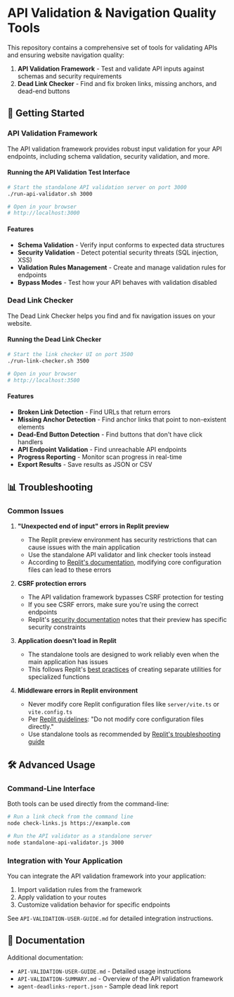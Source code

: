 # API Validation & Navigation Quality Tools

This repository contains a comprehensive set of tools for validating APIs and ensuring website navigation quality:

1. **API Validation Framework** - Test and validate API inputs against schemas and security requirements
2. **Dead Link Checker** - Find and fix broken links, missing anchors, and dead-end buttons

## 🚀 Getting Started

### API Validation Framework

The API validation framework provides robust input validation for your API endpoints, including schema validation, security validation, and more.

#### Running the API Validation Test Interface

```bash
# Start the standalone API validation server on port 3000
./run-api-validator.sh 3000

# Open in your browser
# http://localhost:3000
```

#### Features

- **Schema Validation** - Verify input conforms to expected data structures
- **Security Validation** - Detect potential security threats (SQL injection, XSS)
- **Validation Rules Management** - Create and manage validation rules for endpoints
- **Bypass Modes** - Test how your API behaves with validation disabled

### Dead Link Checker

The Dead Link Checker helps you find and fix navigation issues on your website.

#### Running the Dead Link Checker

```bash
# Start the link checker UI on port 3500
./run-link-checker.sh 3500

# Open in your browser
# http://localhost:3500
```

#### Features

- **Broken Link Detection** - Find URLs that return errors
- **Missing Anchor Detection** - Find anchor links that point to non-existent elements
- **Dead-End Button Detection** - Find buttons that don't have click handlers
- **API Endpoint Validation** - Find unreachable API endpoints
- **Progress Reporting** - Monitor scan progress in real-time
- **Export Results** - Save results as JSON or CSV

## 📊 Troubleshooting

### Common Issues

1. **"Unexpected end of input" errors in Replit preview**
   - The Replit preview environment has security restrictions that can cause issues with the main application
   - Use the standalone API validator and link checker tools instead
   - According to [Replit's documentation](https://docs.replit.com/programming-ide/troubleshooting-ide), modifying core configuration files can lead to these errors

2. **CSRF protection errors**
   - The API validation framework bypasses CSRF protection for testing
   - If you see CSRF errors, make sure you're using the correct endpoints
   - Replit's [security documentation](https://docs.replit.com/teams-pro/programming-environment/securing-applications) notes that their preview has specific security constraints

3. **Application doesn't load in Replit**
   - The standalone tools are designed to work reliably even when the main application has issues
   - This follows Replit's [best practices](https://docs.replit.com/programming-ide/configuring-repl) of creating separate utilities for specialized functions
   
4. **Middleware errors in Replit environment**
   - Never modify core Replit configuration files like `server/vite.ts` or `vite.config.ts`
   - Per [Replit guidelines](https://docs.replit.com/teams-pro/developing-on-replit): "Do not modify core configuration files directly."
   - Use standalone tools as recommended by [Replit's troubleshooting guide](https://docs.replit.com/programming-ide/troubleshooting-ide)

## 🛠️ Advanced Usage

### Command-Line Interface

Both tools can be used directly from the command-line:

```bash
# Run a link check from the command line
node check-links.js https://example.com

# Run the API validator as a standalone server
node standalone-api-validator.js 3000
```

### Integration with Your Application

You can integrate the API validation framework into your application:

1. Import validation rules from the framework
2. Apply validation to your routes
3. Customize validation behavior for specific endpoints

See `API-VALIDATION-USER-GUIDE.md` for detailed integration instructions.

## 📝 Documentation

Additional documentation:

- `API-VALIDATION-USER-GUIDE.md` - Detailed usage instructions
- `API-VALIDATION-SUMMARY.md` - Overview of the API validation framework
- `agent-deadlinks-report.json` - Sample dead link report